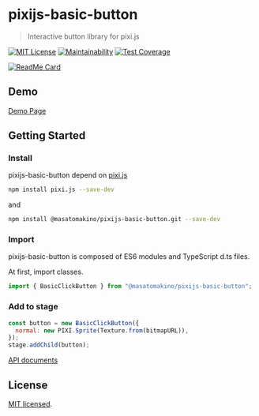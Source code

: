# pixijs-basic-button

> Interactive button library for pixi.js

[![MIT License](https://img.shields.io/badge/license-MIT-blue.svg?style=flat)](LICENSE)
[![Maintainability](https://api.codeclimate.com/v1/badges/53987c65647c8bb04eba/maintainability)](https://codeclimate.com/github/MasatoMakino/pixijs-basic-button/maintainability)
[![Test Coverage](https://api.codeclimate.com/v1/badges/53987c65647c8bb04eba/test_coverage)](https://codeclimate.com/github/MasatoMakino/pixijs-basic-button/test_coverage)

[![ReadMe Card](https://github-readme-stats.vercel.app/api/pin/?username=MasatoMakino&repo=pixijs-basic-button)](https://github.com/MasatoMakino/pixijs-basic-button)

## Demo

[Demo Page](https://masatomakino.github.io/pixijs-basic-button/demo/)

## Getting Started

### Install

pixijs-basic-button depend on [pixi.js](https://github.com/pixijs/pixi.js)

```bash
npm install pixi.js --save-dev
```

and

```bash
npm install @masatomakino/pixijs-basic-button.git --save-dev
```

### Import

pixijs-basic-button is composed of ES6 modules and TypeScript d.ts files.

At first, import classes.

```js
import { BasicClickButton } from "@masatomakino/pixijs-basic-button";
```

### Add to stage

```js
const button = new BasicClickButton({
  normal: new PIXI.Sprite(Texture.from(bitmapURL)),
});
stage.addChild(button);
```

[API documents](https://masatomakino.github.io/pixijs-basic-button/api/)

## License

[MIT licensed](LICENSE).
